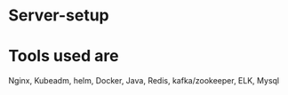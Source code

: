 # Server-setup
# Tools used are
Nginx, Kubeadm, helm, Docker, Java, Redis, kafka/zookeeper, ELK, Mysql
